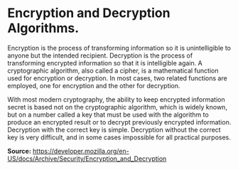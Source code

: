 # Encryption and Decryption Algorithms.

<p>Encryption is the process of transforming information so it is unintelligible to anyone but the intended recipient. Decryption is the process of transforming encrypted information so that it is intelligible again. A cryptographic algorithm, also called a cipher, is a mathematical function used for encryption or decryption. In most cases, two related functions are employed, one for encryption and the other for decryption.</p>
<p>With most modern cryptography, the ability to keep encrypted information secret is based not on the cryptographic algorithm, which is widely known, but on a number called a key that must be used with the algorithm to produce an encrypted result or to decrypt previously encrypted information. Decryption with the correct key is simple. Decryption without the correct key is very difficult, and in some cases impossible for all practical purposes.</p>

<b>Source:</b> https://developer.mozilla.org/en-US/docs/Archive/Security/Encryption_and_Decryption
